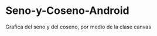 Seno-y-Coseno-Android
=====================

Grafica del seno y del coseno, por medio de la clase canvas
